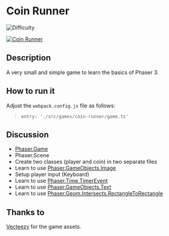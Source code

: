 # Coin Runner

![Difficulty](https://img.shields.io/badge/Difficulty-Beginner-green.svg)

[![Coin Runner](https://github.com/digitsensitive/phaser3-typescript/blob/master/assets/coinRunner.png)](https://github.com/digitsensitive/phaser3-typescript/blob/master/src/games/coinRunner/coinRunner.md)

## Description

A very small and simple game to learn the basics of Phaser 3.

## How to run it

Adjust the `webpack.config.js` file as follows:
> `entry: './src/games/coin-runner/game.ts'`

## Discussion

* [Phaser.Game](https://github.com/digitsensitive/phaser3-typescript/blob/master/tutorials/phaser-game.md)
* Phaser.Scene
* Create two classes (player and coin) in two separate files
* Learn to use [Phaser.GameObjects.Image](https://github.com/digitsensitive/phaser3-typescript/blob/master/cheatsheets/gameobjects/image.md)
* Setup player input (Keyboard)
* Learn to use [Phaser.Time.TimerEvent](https://github.com/photonstorm/phaser/blob/7c46cffdbadd56ab12d829519919c54402185642/src/time/TimerEvent.js)
* Learn to use [Phaser.GameObjects.Text](https://github.com/photonstorm/phaser/blob/31bf979eb25c70441b8228d5c9643a97746ea7fa/src/gameobjects/text/TextStyle.js)
* Learn to use [Phaser.Geom.Intersects.RectangleToRectangle](https://github.com/photonstorm/phaser/blob/d1f5f8a82b4a64d2a6a6a269e148232b51661a19/src/geom/intersects/RectangleToRectangle.js)

## Thanks to

[Vecteezy](https://www.vecteezy.com "Vecteezy") for the game assets.
